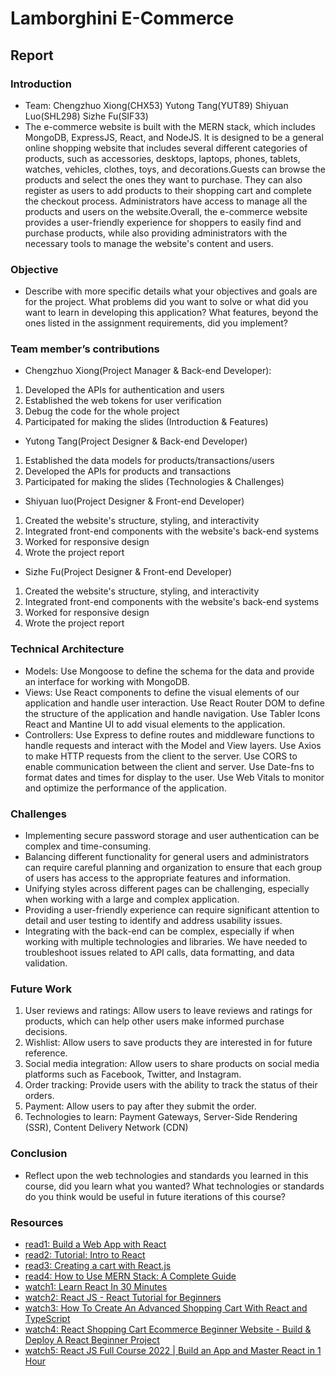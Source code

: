 # Lamborghini E-Commerce

## Report

### Introduction
- Team: Chengzhuo Xiong(CHX53) Yutong Tang(YUT89) Shiyuan Luo(SHL298) Sizhe Fu(SIF33) 
- The e-commerce website is built with the MERN stack, which includes MongoDB, ExpressJS, React, and NodeJS. It is designed to be a general online shopping website that includes several different categories of products, such as accessories, desktops, laptops, phones, tablets, watches, vehicles, clothes, toys, and decorations.Guests can browse the products and select the ones they want to purchase. They can also register as users to add products to their shopping cart and complete the checkout process. Administrators have access to manage all the products and users on the website.Overall, the e-commerce website provides a user-friendly experience for shoppers to easily find and purchase products, while also providing administrators with the necessary tools to manage the website's content and users.

### Objective 
- Describe with more specific details what your objectives and goals are for the project. What problems did you want to solve or what did you want to learn in developing this application? What features, beyond the ones listed in the assignment requirements, did you implement?

### Team member’s contributions 
- Chengzhuo Xiong(Project Manager & Back-end Developer):
1. Developed the APIs for authentication and users 
2. Established the web tokens for user verification
3. Debug the code for the whole project
4. Participated for making the slides (Introduction & Features)

- Yutong Tang(Project Designer & Back-end Developer)
1. Established the data models for products/transactions/users
2. Developed the APIs for products and transactions
3. Participated for making the slides (Technologies & Challenges)

- Shiyuan luo(Project Designer & Front-end Developer)
1. Created the website's structure, styling, and interactivity
2. Integrated front-end components with the website's back-end systems
3. Worked for responsive design
4. Wrote the project report

- Sizhe Fu(Project Designer & Front-end Developer)
1. Created the website's structure, styling, and interactivity
2. Integrated front-end components with the website's back-end systems
3. Worked for responsive design
4. Wrote the project report

### Technical Architecture 
- Models: Use Mongoose to define the schema for the data and provide an interface for working with MongoDB.
- Views: Use React components to define the visual elements of our application and handle user interaction. Use React Router DOM to define the structure of the application and handle navigation. Use Tabler Icons React and Mantine UI to add visual elements to the application.
- Controllers: Use Express to define routes and middleware functions to handle requests and interact with the Model and View layers. Use Axios to make HTTP requests from the client to the server. Use CORS to enable communication between the client and server. Use Date-fns to format dates and times for display to the user. Use Web Vitals to monitor and optimize the performance of the application.

### Challenges 
- Implementing secure password storage and user authentication can be complex and time-consuming. 
- Balancing different functionality for general users and administrators can require careful planning and organization to ensure that each group of users has access to the appropriate features and information.
- Unifying styles across different pages can be challenging, especially when working with a large and complex application. 
- Providing a user-friendly experience can require significant attention to detail and user testing to identify and address usability issues.
- Integrating with the back-end can be complex, especially if when working with multiple technologies and libraries. We have needed to troubleshoot issues related to API calls, data formatting, and data validation.

### Future Work 
1. User reviews and ratings: Allow users to leave reviews and ratings for products, which can help other users make informed purchase decisions.
2. Wishlist: Allow users to save products they are interested in for future reference.
3. Social media integration: Allow users to share products on social media platforms such as Facebook, Twitter, and Instagram.
4. Order tracking: Provide users with the ability to track the status of their orders.
5. Payment: Allow users to pay after they submit the order.
6. Technologies to learn: Payment Gateways, Server-Side Rendering (SSR), Content Delivery Network (CDN)


### Conclusion 
- Reflect upon the web technologies and standards you learned in this course, did you learn what you wanted? What technologies or standards do you think would be useful in future iterations of this course?

### Resources 
- [read1: Build a Web App with React](https://blog.glitch.com/post/react-starter-kit)
- [read2: Tutorial: Intro to React](https://reactjs.org/tutorial/tutorial.html)
- [read3: Creating a cart with React.js](https://commercejs.com/docs/community/creating-a-cart-with-react-js/)
- [read4: How to Use MERN Stack: A Complete Guide](https://www.mongodb.com/languages/mern-stack-tutorial)
- [watch1: Learn React In 30 Minutes](https://www.youtube.com/watch?v=hQAHSlTtcmY)
- [watch2: React JS - React Tutorial for Beginners](https://www.youtube.com/watch?v=Ke90Tje7VS0)
- [watch3: How To Create An Advanced Shopping Cart With React and TypeScript](https://www.youtube.com/watch?v=lATafp15HWA&list=PLZlA0Gpn_vH_NT5zPVp18nGe_W9LqBDQK&index=43)
- [watch4: React Shopping Cart Ecommerce Beginner Website - Build & Deploy A React Beginner Project](https://www.youtube.com/watch?v=tEMrD9t85v4)
- [watch5: React JS Full Course 2022 | Build an App and Master React in 1 Hour](https://www.youtube.com/watch?v=b9eMGE7QtTk)




